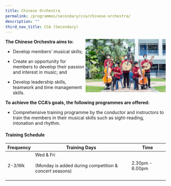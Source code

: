 ```yaml
---
title: Chinese Orchestra
permalink: /programmes/secondary/cca/chinese-orchestra/
description: ""
third_nav_title: CCA (Secondary)
---
```

<img align="right" src="/images/CCA/Secondary/CO2.jpg" style="width:50%">


**The Chinese Orchestra aims to:**&nbsp;

*   Develop members’ musical skills;&nbsp;  
    
*   Create an opportunity for members to develop their passion and interest in music; and  
    
*   Develop leadership skills, teamwork and time management skills.

  

**To achieve the CCA’s goals, the following programmes are offered:**

*   Comprehensive training programme by the conductor and instructors to train the members in their musical skills such as sight-reading, intonation and rhythm.

#### Training Schedule

<table>
<thead>
  <tr>
    <th>Frequency</th>
    <th>Training Days</th>
    <th>Time</th>
  </tr>
</thead>
<tbody>
  <tr>
    <td>2-3/Wk</td>
    <td>Wed &amp; Fri<br><br>(Monday is added during competition &amp; concert seasons)<br><br></td>
    <td>2.30pm - 6.00pm</td>
  </tr>
</tbody>
</table>